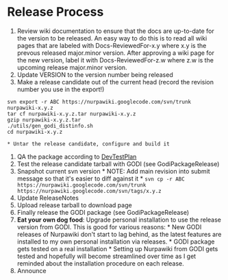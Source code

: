 # Release Process #

  1. Review wiki documentation to ensure that the docs are up-to-date for the version to be released.  An easy way to do this is to read all wiki pages that are labeled with Docs-ReviewedFor-x.y where x.y is the prevous released major.minor version.  After approving a wiki page for the new version, label it with Docs-ReviewedFor-z.w where z.w is the upcoming release major.minor version.
  1. Update VERSION to the version number being released
  1. Make a release candidate out of the current head (record the revision number you use in the export!)
```
svn export -r ABC https://nurpawiki.googlecode.com/svn/trunk nurpawiki-x.y.z
tar cf nurpawiki-x.y.z.tar nurpawiki-x.y.z
gzip nurpawiki-x.y.z.tar
./utils/gen_godi_distinfo.sh
cd nurpawiki-x.y.z
```
    * Untar the release candidate, configure and build it
  1. QA the package according to [DevTestPlan](DevTestPlan.md)
  1. Test the release candidate tarball with GODI (see GodiPackageRelease)
  1. Snapshot current svn version
    * NOTE: Add main revision into submit message so that it's easier to diff against it
    * `svn cp -r ABC https://nurpawiki.googlecode.com/svn/trunk https://nurpawiki.googlecode.com/svn/tags/x.y.z`
  1. Update ReleaseNotes
  1. Upload release tarball to download page
  1. Finally release the GODI package (see GodiPackageRelease)
  1. **Eat your own dog food**: Upgrade personal installation to use the release version from GODI.  This is good for various reasons:
    * New GODI releases of Nurpawiki don't start to lag behind, as the latest features are installed to my own personal installation via releases.
    * GODI package gets tested on a real installation
    * Setting up Nurpawiki from GODI gets tested and hopefully will become streamlined over time as I get reminded about the installation procedure on each release.
  1. Announce